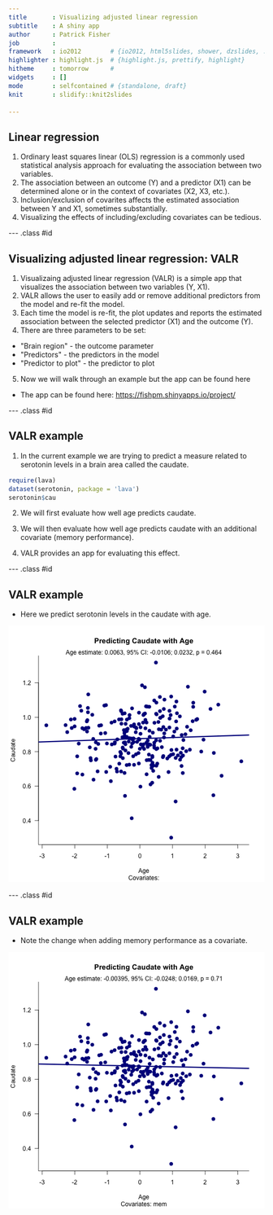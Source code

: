 ```yaml
---
title       : Visualizing adjusted linear regression
subtitle    : A shiny app
author      : Patrick Fisher
job         : 
framework   : io2012        # {io2012, html5slides, shower, dzslides, ...}
highlighter : highlight.js  # {highlight.js, prettify, highlight}
hitheme     : tomorrow      # 
widgets     : []
mode        : selfcontained # {standalone, draft}
knit        : slidify::knit2slides

---
```


## Linear regression

1. Ordinary least squares linear (OLS) regression is a commonly used statistical analysis approach for evaluating the association between two variables.
2. The association between an outcome (Y) and a predictor (X1) can be determined alone or in the context of covariates (X2, X3, etc.).
3. Inclusion/exclusion of covarites affects the estimated association between Y and X1, sometimes substantially.
4. Visualizing the effects of including/excluding covariates can be tedious.

--- .class #id 

## Visualizing adjusted linear regression: VALR

1. Visualizaing adjusted linear regression (VALR) is a simple app that visualizes the association between two variables (Y, X1).
2. VALR allows the user to easily add or remove additional predictors from the model and re-fit the model.
3. Each time the model is re-fit, the plot updates and reports the estimated association between the selected predictor (X1) and the outcome (Y).
4. There are three parameters to be set:
  + "Brain region" - the outcome parameter
  + "Predictors" - the predictors in the model
  + "Predictor to plot" - the predictor to plot
5. Now we will walk through an example but the app can be found here
  + The app can be found here: https://fishpm.shinyapps.io/project/

--- .class #id

## VALR example

1. In the current example we are trying to predict a measure related to serotonin levels in a brain area called the caudate.

```r
require(lava)
dataset(serotonin, package = 'lava')
serotonin$cau
```

2. We will first evaluate how well age predicts caudate.

3. We will then evaluate how well age predicts caudate with an additional covariate (memory performance).

4. VALR provides an app for evaluating this effect.

--- .class #id

## VALR example

* Here we predict serotonin levels in the caudate with age.

![plot of chunk unnamed-chunk-2](assets/fig/unnamed-chunk-2-1.png) 

--- .class #id

## VALR example

* Note the change when adding memory performance as a covariate.

![plot of chunk unnamed-chunk-3](assets/fig/unnamed-chunk-3-1.png) 

